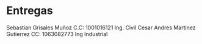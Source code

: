 # Entregas
Sebastian Grisales Muñoz C.C: 1001016121 Ing. Civil Cesar Andres Martinez Gutierrez CC: 1063082773 Ing Industrial
